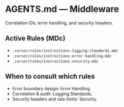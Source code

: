 # AGENTS.md — Middleware

Correlation IDs, error handling, and security headers.

## Active Rules (MDc)
- `.cursor/rules/instructions-logging-standards.mdc`
- `.cursor/rules/instructions-error-handling.mdc`
- `.cursor/rules/instructions-security.mdc`

## When to consult which rules
- Error boundary design: Error Handling.
- Correlation & audit: Logging Standards.
- Security headers and rate limits: Security.
